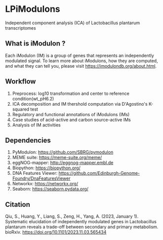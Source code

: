 # LPiModulons
Independent component analysis (ICA) of Lactobacillus plantarum transcriptomes

## What is iModulon ?
Each iModulon (IM) is a group of genes that represents an independently modulated signal. To learn more about iModulons, how they are computed, and what they can tell you, please visit https://imodulondb.org/about.html.

## Workflow
1. Preprocess: log10 transformation and center to reference condition(wt_pH6.2)
2. ICA decomposition and IM thershold computation via D'Agostino's K-squared test
3. Regulatory and functional annotations of iModulons (IMs)
4. Case studies of acid-active and carbon source-active IMs
5. Analysis of IM activities

## Dependencies
1. PyModulon: https://github.com/SBRG/pymodulon
2. MEME suite: https://meme-suite.org/meme/
3. eggNOG-mapper: http://eggnog-mapper.embl.de
4. Biopython: https://biopython.org/
5. DNA Features Viewer: https://github.com/Edinburgh-Genome-Foundry/DnaFeaturesViewer
6. Networkx: https://networkx.org/
7. Seaborn: https://seaborn.pydata.org/

## Citation
Qiu, S., Huang, Y., Liang, S., Zeng, H., Yang, A. (2023, January 1). Systematic elucidation of independently modulated genes in Lactobacillus plantarum reveals a trade-off between secondary and primary metabolism. bioRxiv. https://doi.org/10.1101/2023.11.03.565434 

